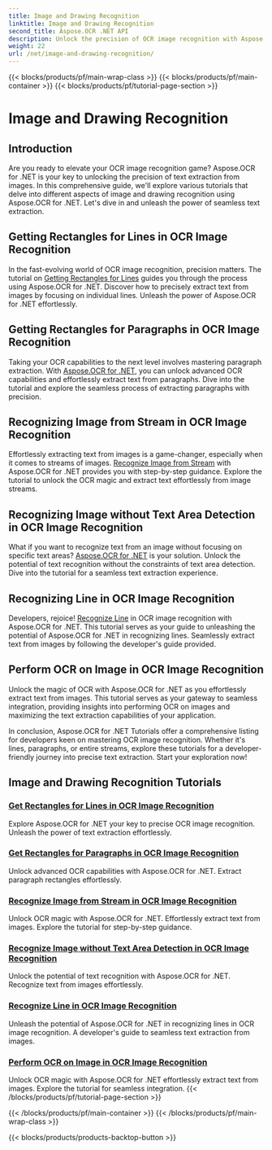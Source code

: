 ```yaml
---
title: Image and Drawing Recognition
linktitle: Image and Drawing Recognition
second_title: Aspose.OCR .NET API
description: Unlock the precision of OCR image recognition with Aspose.OCR for .NET. Effortlessly extract text from images, whether it's lines, paragraphs, or entire streams.
weight: 22
url: /net/image-and-drawing-recognition/
---
```


{{< blocks/products/pf/main-wrap-class >}}
{{< blocks/products/pf/main-container >}}
{{< blocks/products/pf/tutorial-page-section >}}

# Image and Drawing Recognition

## Introduction

Are you ready to elevate your OCR image recognition game? Aspose.OCR for .NET is your key to unlocking the precision of text extraction from images. In this comprehensive guide, we'll explore various tutorials that delve into different aspects of image and drawing recognition using Aspose.OCR for .NET. Let's dive in and unleash the power of seamless text extraction.

## Getting Rectangles for Lines in OCR Image Recognition

In the fast-evolving world of OCR image recognition, precision matters. The tutorial on [Getting Rectangles for Lines](./get-rectangles-for-lines/) guides you through the process using Aspose.OCR for .NET. Discover how to precisely extract text from images by focusing on individual lines. Unleash the power of Aspose.OCR for .NET effortlessly.

## Getting Rectangles for Paragraphs in OCR Image Recognition

Taking your OCR capabilities to the next level involves mastering paragraph extraction. With [Aspose.OCR for .NET](./get-rectangles-for-paragraphs/), you can unlock advanced OCR capabilities and effortlessly extract text from paragraphs. Dive into the tutorial and explore the seamless process of extracting paragraphs with precision.

## Recognizing Image from Stream in OCR Image Recognition

Effortlessly extracting text from images is a game-changer, especially when it comes to streams of images. [Recognize Image from Stream](./recognize-image-from-stream/) with Aspose.OCR for .NET provides you with step-by-step guidance. Explore the tutorial to unlock the OCR magic and extract text effortlessly from image streams.

## Recognizing Image without Text Area Detection in OCR Image Recognition

What if you want to recognize text from an image without focusing on specific text areas? [Aspose.OCR for .NET](./recognize-image-without-text-area-detection/) is your solution. Unlock the potential of text recognition without the constraints of text area detection. Dive into the tutorial for a seamless text extraction experience.

## Recognizing Line in OCR Image Recognition

Developers, rejoice! [Recognize Line](./recognize-line/) in OCR image recognition with Aspose.OCR for .NET. This tutorial serves as your guide to unleashing the potential of Aspose.OCR for .NET in recognizing lines. Seamlessly extract text from images by following the developer's guide provided.

## Perform OCR on Image in OCR Image Recognition
Unlock the magic of OCR with Aspose.OCR for .NET as you effortlessly extract text from images. This tutorial serves as your gateway to seamless integration, providing insights into performing OCR on images and maximizing the text extraction capabilities of your application.

In conclusion, Aspose.OCR for .NET Tutorials offer a comprehensive listing for developers keen on mastering OCR image recognition. Whether it's lines, paragraphs, or entire streams, explore these tutorials for a developer-friendly journey into precise text extraction. Start your exploration now!
## Image and Drawing Recognition Tutorials
### [Get Rectangles for Lines in OCR Image Recognition](./get-rectangles-for-lines/)
Explore Aspose.OCR for .NET your key to precise OCR image recognition. Unleash the power of text extraction effortlessly.
### [Get Rectangles for Paragraphs in OCR Image Recognition](./get-rectangles-for-paragraphs/)
Unlock advanced OCR capabilities with Aspose.OCR for .NET. Extract paragraph rectangles effortlessly.
### [Recognize Image from Stream in OCR Image Recognition](./recognize-image-from-stream/)
Unlock OCR magic with Aspose.OCR for .NET. Effortlessly extract text from images. Explore the tutorial for step-by-step guidance.
### [Recognize Image without Text Area Detection in OCR Image Recognition](./recognize-image-without-text-area-detection/)
Unlock the potential of text recognition with Aspose.OCR for .NET. Recognize text from images effortlessly.
### [Recognize Line in OCR Image Recognition](./recognize-line/)
Unleash the potential of Aspose.OCR for .NET in recognizing lines in OCR image recognition. A developer's guide to seamless text extraction from images.
### [Perform OCR on Image in OCR Image Recognition](./perform-ocr-on-image/)
Unlock OCR magic with Aspose.OCR for .NET effortlessly extract text from images. Explore the tutorial for seamless integration.
{{< /blocks/products/pf/tutorial-page-section >}}

{{< /blocks/products/pf/main-container >}}
{{< /blocks/products/pf/main-wrap-class >}}

{{< blocks/products/products-backtop-button >}}
